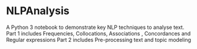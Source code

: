 # NLPAnalysis
A Python 3 notebook to demonstrate key NLP techniques to analyse text.
Part 1 includes Frequencies, Collocations, Associations , Concordances and Regular expressions
Part 2 includes Pre-processing text and topic modeling

